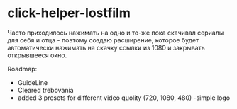 # click-helper-lostfilm
Часто приходилось нажимать на одно и то-же пока скачивал сериалы для себя и отца - поэтому создаю расширение, которое будет автоматически нажимать на скачку ссылки из 1080 и закрывать открывшееся окно.

Roadmap: 
- GuideLine
- Cleared trebovania
- added 3 presets for different video quolity (720, 1080, 480)
-simple logo
